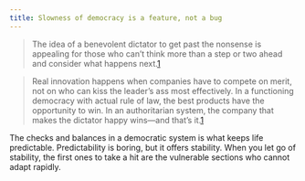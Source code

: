 ```yaml
---
title: Slowness of democracy is a feature, not a bug
---
```


> The idea of a benevolent dictator to get past the nonsense is appealing for those who can’t think more than a step or two ahead and consider what happens next.[1]

> Real innovation happens when companies have to compete on merit, not on who can kiss the leader’s ass most effectively. In a functioning democracy with actual rule of law, the best products have the opportunity to win. In an authoritarian system, the company that makes the dictator happy wins—and that’s it.[1]

The checks and balances in a democratic system is what keeps life predictable. Predictability is boring, but it offers stability. When you let go of stability, the first ones to take a hit are the vulnerable sections who cannot adapt rapidly. 


 [1]: https://www.techdirt.com/2025/07/17/fascism-for-first-time-founders/